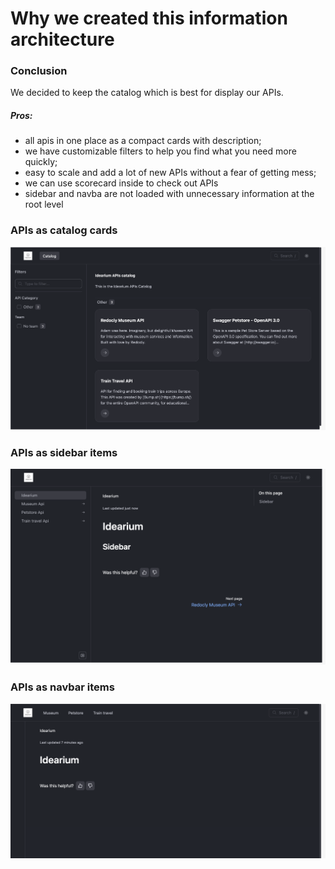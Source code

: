 # Why we created this information architecture

### Conclusion

We decided to keep the catalog which is best for display our APIs.
##### Pros:
- all apis in one place as a compact cards with description;
- we have customizable filters to help you find what you need more quickly;
- easy to scale and add a lot of new APIs without a fear of getting mess;
- we can use scorecard inside to check out APIs
- sidebar and navba are not loaded with unnecessary information at the root level

### APIs as catalog cards
![catalog](images/catalog.png)

### APIs as sidebar items 
![sidebar](images/sidebar.png)

### APIs as navbar items
![navbar](images/navbar.png)
